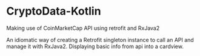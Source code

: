 # CryptoData-Kotlin
Making use of CoinMarketCap API using retrofit and RxJava2


  An idiomatic way of creating a Retrofit singleton instance to call an API and manage it with RxJava2.
Displaying basic info from api into a cardview.

